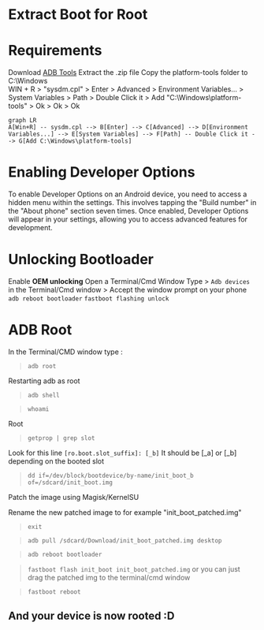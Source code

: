 # Extract Boot for Root

# Requirements
Download [ADB Tools](https://developer.android.com/tools/releases/platform-tools)
Extract the .zip file
Copy the platform-tools folder to C:\Windows\
WIN + R > "sysdm.cpl" > Enter > Advanced > Environment Variables... > System Variables > Path > Double Click it > Add "C:\Windows\platform-tools" > Ok > Ok > Ok

```mermaid
graph LR
A[Win+R] -- sysdm.cpl --> B[Enter] --> C[Advanced] --> D[Environment Variables...] --> E[System Variables] --> F[Path] -- Double Click it --> G[Add C:\Windows\platform-tools]

```

# Enabling Developer Options

To enable Developer Options on an Android device, you need to access a hidden menu within the settings. This involves  tapping the "Build number" in the "About phone" section seven times. Once enabled, Developer Options will appear in your settings, allowing you to access advanced features for development.

# Unlocking Bootloader

 Enable **OEM unlocking**
 Open a Terminal/Cmd Window
 Type > `Adb devices` in the Terminal/Cmd window  > Accept the window prompt on your phone
 `adb reboot bootloader`
 `fastboot flashing unlock`

# ADB Root
In the Terminal/CMD window type : 
> `adb root`

Restarting adb as root

> `adb shell`

> `whoami`

Root

> `getprop | grep slot`

Look for this line `[ro.boot.slot_suffix]: [_b]`
It should be [_a] or [_b] depending on the booted slot

>`dd if=/dev/block/bootdevice/by-name/init_boot_b of=/sdcard/init_boot.img`

Patch the image using Magisk/KernelSU

Rename the new patched image to for example "init_boot_patched.img"

>`exit`

>`adb pull /sdcard/Download/init_boot_patched.img desktop`

>`adb reboot bootloader`

>`fastboot flash init_boot init_boot_patched.img` or you can just drag the patched img to the terminal/cmd window

>`fastboot reboot`

## And your device is now rooted :D
